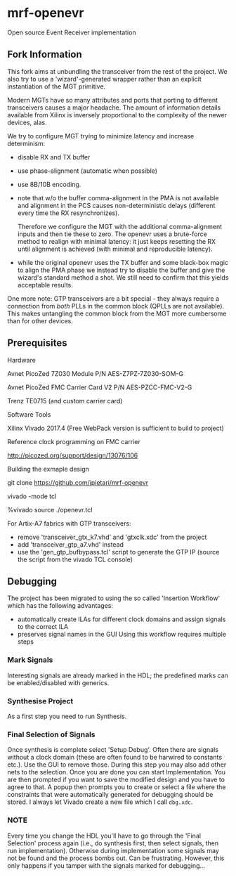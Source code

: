 # mrf-openevr
Open source Event Receiver implementation

## Fork Information

This fork aims at unbundling the transceiver from the rest
of the project. We also try to use a 'wizard'-generated wrapper
rather than an explicit instantiation of the MGT primitive.

Modern MGTs have so many attributes and ports that porting to
different transceivers causes a major headache. The amount of
information details available from Xilinx is inversely proportional
to the complexity of the newer devices, alas.

We try to configure MGT trying to minimize latency and increase
determinism:
  - disable RX and TX buffer
  - use phase-alignment (automatic when possible)
  - use 8B/10B encoding.
  - note that w/o the buffer comma-alignment in the PMA is not available
    and alignment in the PCS causes non-deterministic delays (different
    every time the RX resynchronizes).

    Therefore we configure the MGT with the additional comma-alignment
    inputs and then tie these to zero. The openevr uses a brute-force
    method to realign with minimal latency: it just keeps resetting the
    RX until alignment is achieved (with minimal and reproducible latency).

  - while the original openevr uses the TX buffer and some black-box
    magic to align the PMA phase we instead try to disable the buffer and
    give the wizard's standard method a shot. We still need to confirm that
    this yields acceptable results.

One more note: GTP transceivers are a bit special - they always require
a connection from *both* PLLs in the common block (QPLLs are not available).
This makes untangling the common block from the MGT more cumbersome than
for other devices.

## Prerequisites

Hardware

Avnet PicoZed 7Z030 Module P/N AES-Z7PZ-7Z030-SOM-G

Avnet PicoZed FMC Carrier Card V2 P/N AES-PZCC-FMC-V2-G

Trenz TE0715 (and custom carrier card)

Software Tools

Xilinx Vivado 2017.4 (Free WebPack version is sufficient to build to project)

Reference clock programming on FMC carrier

http://picozed.org/support/design/13076/106

Building the exmaple design

git clone https://github.com/jpietari/mrf-openevr

vivado -mode tcl

%vivado source ./openevr.tcl

For Artix-A7 fabrics with GTP transceivers:
  - remove 'transceiver_gtx_k7.vhd' and 'gtxclk.xdc' from the project
  - add 'transceiver_gtp_a7.vhd' instead
  - use the 'gen_gtp_bufbypass.tcl' script to generate the GTP IP
    (source the script from the vivado TCL console)

## Debugging
The project has been migrated to using the so called 'Insertion Workflow'
which has the following advantages:
  - automatically create ILAs for different clock domains and assign
    signals to the correct ILA
  - preserves signal names in the GUI
Using this workflow requires multiple steps
### Mark Signals
Interesting signals are already marked in the HDL; the predefined
marks can be enabled/disabled with generics.
### Synthesise Project
As a first step you need to run Synthesis.
### Final Selection of Signals
Once synthesis is complete select 'Setup Debug'. Often there are signals
without a clock domain (these are often found to be harwired to constants
etc.). Use the GUI to remove those. During this step you may also add
other nets to the selection. Once you are done you can start Implementation.
You are then prompted if you want to save the modified design and you
have to agree to that. A popup then prompts you to create or select a file
where the constraints that were automatically generated for debugging
should be stored. I always let Vivado create a new file which I call
`dbg.xdc`.
### NOTE
Every time you change the HDL you'll have to go through the 'Final
Selection' process again (i.e., do synthesis first, then select signals,
then run implementation). Otherwise during implementation some signals
may not be found and the process bombs out. Can be frustrating.
However, this only happens if you tamper with the signals marked
for debugging...
